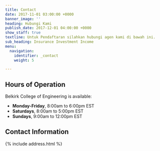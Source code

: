 ```yaml
---
title: Contact
date: 2017-11-01 03:00:00 +0000
banner_image: ''
heading: Hubungi Kami
publish_date: 2017-12-01 04:00:00 +0000
show_staff: true
textline: Untuk Pendaftaran silahkan hubungi agen kami di bawah ini.
sub_heading: Insurance Investment Income
menu:
  navigation:
    identifier: _contact
    weight: 5

---
```

## Hours of Operation
Belkirk College of Engineering is available:

- **Monday-Friday**, 8:00am to 6:00pm EST
- **Saturdays**, 8:00am to 5:00pm EST
- **Sundays**, 9:00am to 12:00pm EST

## Contact Information
{% include address.html %}